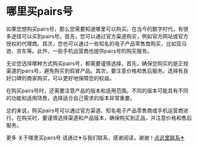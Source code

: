 # 哪里买pairs号

如果您想购买pairs号，那么您需要知道哪里可以购买。在当今的数字时代，有很多途径可以买到pairs号。首先，您可以通过官方渠道购买，例如官方网站或官方授权的代理商。其次，您也可以通过一些知名的电子产品零售商购买，比如亚马逊、京东等。此外，一些手机运营商也提供pairs号的购买服务。

无论您选择哪种方式购买pairs号，都需要谨慎选择。首先，确保您购买的是正规渠道的pairs号，避免购买到假冒产品。其次，要注意价格和售后服务。选择有良好口碑的商家购买，可以更好地保障您的权益。

在购买pairs号时，还需要注意产品的版本和适用范围。不同的版本可能具有不同的功能和适用场景，选择适合自己需求的版本非常重要。

总的来说，购买pairs号可以通过官方渠道、知名电子产品零售商或手机运营商进行。在购买时，要谨慎选择渠道和产品版本，确保购买到正品，并注意价格和售后服务。

更多 关于哪里买pairs号 请通过✈与我们联系，感谢阅读，谢谢！[点这里联系✈](https://a.k02.cc)